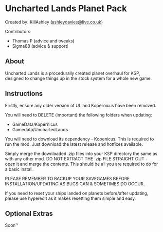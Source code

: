 Uncharted Lands Planet Pack
==============================

Created by: KillAshley (ashleydavies@live.co.uk)

Contributors:
- Thomas P		(advice and tweaks)
- Sigma88		(advice & support)

About
-----
Uncharted Lands is a procedurally created planet overhaul for KSP, designed to change things up in the stock system for a whole new game.

Instructions
------------
Firstly, ensure any older version of UL and Kopernicus have been removed.

You will need to DELETE (important) the following folders when updating:
- GameData/Kopernicus
- Gamedata/UnchartedLands

You will need to download its dependency - Kopenicus. This is required to run the mod.
Just download the latest release and hotfixes available.

Simply merge the downloaded .zip files into your KSP directory the same as with any other mod.
DO NOT EXTRACT THE .zip FILE STRAIGHT OUT - open it and merge the contents.
This should be all you are required to do for a basic install.

PLEASE REMEMBER TO BACKUP YOUR SAVEGAMES BEFORE INSTALLATION/UPDATING AS BUGS CAN & SOMETIMES DO OCCUR.

If you need to reset your ships landed on planets before/after updating, please use hyperedit as it makes resetting them simple and easy.

Optional Extras
---------------
Soon™